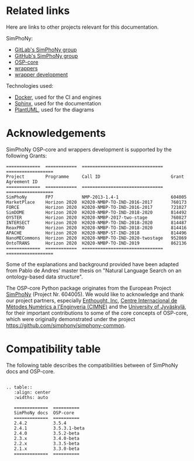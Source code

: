 # Related links
Here are links to other projects relevant for this documentation.

SimPhoNy:
- [GitLab's SimPhoNy group](https://gitlab.cc-asp.fraunhofer.de/simphony)
- [GitHub's SimPhoNy group](https://github.com/simphony)
- [OSP-core](https://github.com/simphony/osp-core)
- [wrappers](https://gitlab.cc-asp.fraunhofer.de/simphony/wrappers)
- [wrapper development](https://github.com/simphony/wrapper-development)

Technologies used:
- [Docker](https://www.docker.com/), used for the CI and engines
- [Sphinx](https://www.sphinx-doc.org/), used for the documentation
- [PlantUML](https://plantuml.com/), used for the diagrams

# Acknowledgements
SimPhoNy OSP-core and wrappers development is supported by the following Grants:

```eval_rst
=============  ============  ===============================   ==================
Project        Programme     Call ID                           Grant Agreement ID
=============  ============  ===============================   ==================
SimPhoNy       FP7           NMP-2013-1.4-1                    604005
MarketPlace    Horizon 2020  H2020-NMBP-TO-IND-2016-2017       760173
FORCE          Horizon 2020  H2020-NMBP-TO-IND-2016-2017       721027
SimDOME        Horizon 2020  H2020-NMBP-TO-IND-2018-2020       814492
OYSTER         Horizon 2020  H2020-NMBP-2017-two-stage         760827
INTERSECT      Horizon 2020  H2020-NMBP-TO-IND-2018-2020       814487
ReaxPRO        Horizon 2020  H2020-NMBP-TO-IND-2018-2020       814416
APACHE         Horizon 2020  H2020-NMBP-ST-IND-2018            814496
NanoMECommons  Horizon 2020  H2020-NMBP-TO-IND-2020-twostage   952869
OntoTRANS      Horizon 2020  H2020-NMBP-TO-IND-2019            862136
=============  ============  ===============================   ==================
```

Some of the explanations and background provided have been adapted from Pablo de Andres' 
master thesis on "Natural Language Search on an ontology-based data structure".

The OSP-core Python package originates from the European Project 
[SimPhoNy](https://www.simphony-project.eu/) (Project Nr. 604005). 
We would like to acknowledge and thank our project partners, especially 
[Enthought, Inc](https://www.enthought.com/), 
[Centre Internacional de Mètodes Numèrics a l'Enginyeria (CIMNE)](https://cimne.com/) 
and the [University of Jyväskylä](https://www.jyu.fi/en), for their important 
contributions to some of the core concepts of OSP-core, which were originally 
demonstrated under the project https://github.com/simphony/simphony-common.

# Compatibility table
The following table describes the compatibilities between of SimPhoNy docs and OSP-core.

```eval_rst

.. table::
   :align: center
   :widths: auto

   =============  ==========
   SimPhoNy docs  OSP-core  
   =============  ==========
   2.4.2          3.5.4
   2.4.1          3.5.3.1-beta
   2.4.0          3.5.2-beta
   2.3.x          3.4.0-beta
   2.2.x          3.3.5-beta
   2.1.x          3.3.0-beta
   =============  ==========
```
